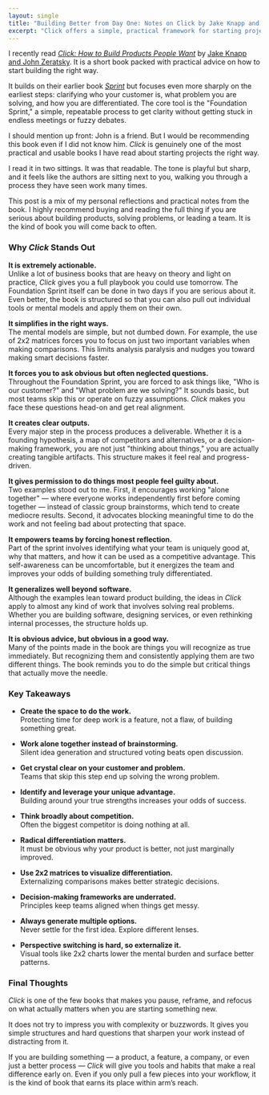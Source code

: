 ```yaml
---
layout: single
title: "Building Better from Day One: Notes on Click by Jake Knapp and John Zeratsky"
excerpt: "Click offers a simple, practical framework for starting projects the right way. In this post, I share my notes on why the Foundation Sprint works, how it helps teams focus on real problems, and why I think it is worth keeping close if you are building anything new."
---
```


I recently read [*Click: How to Build Products People Want*](https://www.theclickbook.com/) by [Jake Knapp and John Zeratsky](https://www.jakeandjz.com/). It is a short book packed with practical advice on how to start building the right way.  

It builds on their earlier book [*Sprint*](https://www.thesprintbook.com/) but focuses even more sharply on the earliest steps: clarifying who your customer is, what problem you are solving, and how you are differentiated. The core tool is the "Foundation Sprint," a simple, repeatable process to get clarity without getting stuck in endless meetings or fuzzy debates.  

I should mention up front: John is a friend. But I would be recommending this book even if I did not know him. *Click* is genuinely one of the most practical and usable books I have read about starting projects the right way.  

I read it in two sittings. It was that readable. The tone is playful but sharp, and it feels like the authors are sitting next to you, walking you through a process they have seen work many times.

This post is a mix of my personal reflections and practical notes from the book. I highly recommend buying and reading the full thing if you are serious about building products, solving problems, or leading a team. It is the kind of book you will come back to often.

### Why *Click* Stands Out

**It is extremely actionable.**  
Unlike a lot of business books that are heavy on theory and light on practice, *Click* gives you a full playbook you could use tomorrow. The Foundation Sprint itself can be done in two days if you are serious about it. Even better, the book is structured so that you can also pull out individual tools or mental models and apply them on their own.

**It simplifies in the right ways.**  
The mental models are simple, but not dumbed down. For example, the use of 2x2 matrices forces you to focus on just two important variables when making comparisons. This limits analysis paralysis and nudges you toward making smart decisions faster.

**It forces you to ask obvious but often neglected questions.**  
Throughout the Foundation Sprint, you are forced to ask things like, "Who is our customer?" and "What problem are we solving?" It sounds basic, but most teams skip this or operate on fuzzy assumptions. *Click* makes you face these questions head-on and get real alignment.

**It creates clear outputs.**  
Every major step in the process produces a deliverable. Whether it is a founding hypothesis, a map of competitors and alternatives, or a decision-making framework, you are not just "thinking about things," you are actually creating tangible artifacts. This structure makes it feel real and progress-driven.

**It gives permission to do things most people feel guilty about.**  
Two examples stood out to me. First, it encourages working "alone together" — where everyone works independently first before coming together — instead of classic group brainstorms, which tend to create mediocre results. Second, it advocates blocking meaningful time to do the work and not feeling bad about protecting that space.

**It empowers teams by forcing honest reflection.**  
Part of the sprint involves identifying what your team is uniquely good at, why that matters, and how it can be used as a competitive advantage. This self-awareness can be uncomfortable, but it energizes the team and improves your odds of building something truly differentiated.

**It generalizes well beyond software.**  
Although the examples lean toward product building, the ideas in *Click* apply to almost any kind of work that involves solving real problems. Whether you are building software, designing services, or even rethinking internal processes, the structure holds up.

**It is obvious advice, but obvious in a good way.**  
Many of the points made in the book are things you will recognize as true immediately. But recognizing them and consistently applying them are two different things. The book reminds you to do the simple but critical things that actually move the needle.

### Key Takeaways

- **Create the space to do the work.**  
  Protecting time for deep work is a feature, not a flaw, of building something great.

- **Work alone together instead of brainstorming.**  
  Silent idea generation and structured voting beats open discussion.

- **Get crystal clear on your customer and problem.**  
  Teams that skip this step end up solving the wrong problem.

- **Identify and leverage your unique advantage.**  
  Building around your true strengths increases your odds of success.

- **Think broadly about competition.**  
  Often the biggest competitor is doing nothing at all.

- **Radical differentiation matters.**  
  It must be obvious why your product is better, not just marginally improved.

- **Use 2x2 matrices to visualize differentiation.**  
  Externalizing comparisons makes better strategic decisions.

- **Decision-making frameworks are underrated.**  
  Principles keep teams aligned when things get messy.

- **Always generate multiple options.**  
  Never settle for the first idea. Explore different lenses.

- **Perspective switching is hard, so externalize it.**  
  Visual tools like 2x2 charts lower the mental burden and surface better patterns.

### Final Thoughts

*Click* is one of the few books that makes you pause, reframe, and refocus on what actually matters when you are starting something new.  


It does not try to impress you with complexity or buzzwords. It gives you simple structures and hard questions that sharpen your work instead of distracting from it.  

If you are building something — a product, a feature, a company, or even just a better process — *Click* will give you tools and habits that make a real difference early on. Even if you only pull a few pieces into your workflow, it is the kind of book that earns its place within arm’s reach.
